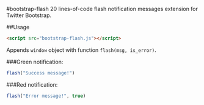 #bootstrap-flash
20 lines-of-code flash notification messages extension for Twitter Bootstrap.


##Usage
    
```html
<script src="bootstrap-flash.js"></script>
```

Appends `window` object with function `flash(msg, is_error)`.


###Green notification:

```js
flash("Success message!")
```
###Red notification:

```js
flash("Error message!", true)
```

